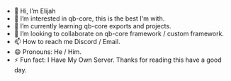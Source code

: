 - 👋 Hi, I’m Elijah
- 👀 I’m interested in qb-core, this is the best I'm with.
- 🌱 I’m currently learning qb-core exports and projects.
- 💞️ I’m looking to collaborate on qb-core framework / custom framework.
- 📫 How to reach me Discord / Email.
- 😄 Pronouns: He / Him.
- ⚡ Fun fact: I Have My Own Server.
Thanks for reading this have a good day.
